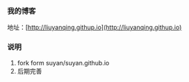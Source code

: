 ### 我的博客

地址：[http://liuyanqing.githup.io](http://liuyanqing.githup.io)

### 说明

1. fork form suyan/suyan.github.io
2. 后期完善
